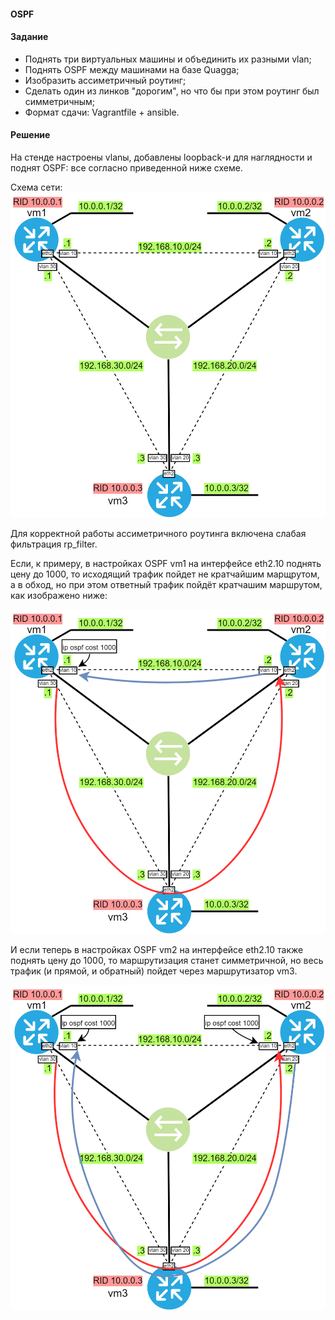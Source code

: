 #### OSPF

#### Задание

- Поднять три виртуальных машины и объединить их разными vlan;
- Поднять OSPF между машинами на базе Quagga;
- Изобразить ассиметричный роутинг;
- Сделать один из линков "дорогим", но что бы при этом роутинг был симметричным;
- Формат сдачи: Vagrantfile + ansible. 

#### Решение

На стенде настроены vlanы, добавлены loopback-и для наглядности и поднят OSPF: все согласно приведенной ниже схеме.

Схема сети:
![](pics/lab18.png)

Для корректной работы ассиметричного роутинга включена слабая фильтрация rp_filter.

Если, к примеру, в настройках OSPF vm1 на интерфейсе eth2.10 поднять цену до 1000, то исходящий трафик пойдет не кратчайшим марщрутом, а в обход, но при этом ответный трафик пойдёт кратчашим маршрутом, как изображено ниже:

![](pics/lab18_2.png)

И если теперь в настройках OSPF vm2 на интерфейсе eth2.10 также поднять цену до 1000, то маршрутизация станет симметричной, но весь трафик (и прямой, и обратный) пойдет через маршрутизатор vm3.

![](pics/lab18_3.png)